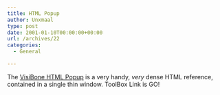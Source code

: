 ```yaml
---
title: HTML Popup
author: Unxmaal
type: post
date: 2001-01-10T00:00:00+00:00
url: /archives/22
categories:
  - General

---
```

The [VisiBone HTML Popup][1] is a very handy, _very_ dense HTML reference, contained in a single thin window. ToolBox Link is GO!

 [1]: http://www.visibone.com/popups/